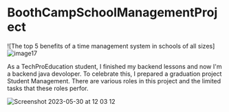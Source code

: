 # BoothCampSchoolManagementProject
![The top 5 benefits of a time management system in schools of all sizes]
![image17](https://github.com/akkaya64/BoothCampSchoolManagementProject/assets/97364039/4b0205e1-aff5-47cf-b975-f0962198ddff)


As a TechProEducation student, I finished my backend lessons and now I'm a backend java devoloper. To celebrate this, I prepared a graduation project Student Management. There are various roles in this project and the limited tasks that these roles perfor.

![Screenshot 2023-05-30 at 12 03 12](https://github.com/akkaya64/BoothCampSchoolManagementProject/assets/97364039/36cb3e6a-2912-4920-89d4-be864dfdc75e)
